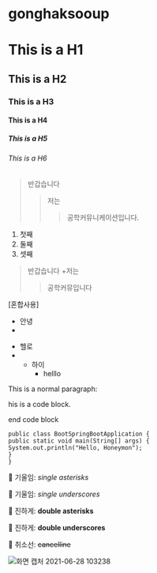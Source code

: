 # gonghaksooup

# This is a H1
## This is a H2
### This is a H3
#### This is a H4
##### This is a H5
###### This is a H6
>반갑습니다
>>저는
>>>공학커뮤니케이션입니다.

1) 첫째
2) 둘째
3) 셋째

>반갑습니다
>+저는
>>공학커뮤입니다

[혼합사용]

*  안녕
*
-  헬로
-  +  하이
       +  helllo

This is a normal paragraph:

 his is a code block.
 
end code block

```
public class BootSpringBootApplication {
public static void main(String[] args) {
System.out.println("Hello, Honeymon");
}
}
```

 기울임: *single asterisks*

 기울임: _single underscores_

 진하게: **double asterisks**

 진하게: __double underscores__

 취소선: ~~cancelline~~

![화면 캡처 2021-06-28 103238](https://user-images.githubusercontent.com/86451154/123567197-8bac7e00-d7fc-11eb-85eb-b4ab4332eb6e.png)
